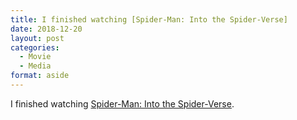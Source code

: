 ```yaml
---
title: I finished watching [Spider-Man: Into the Spider-Verse]
date: 2018-12-20
layout: post
categories:
  - Movie
  - Media
format: aside
---
```


I finished watching [Spider-Man: Into the Spider-Verse](https://m.imdb.com/title/tt4633694/).
